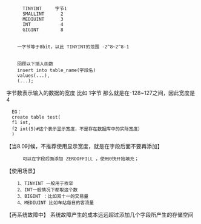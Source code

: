           TINYINT     字节1
          SMALLINT      2
          MEDIUINT      3
          INT           4
          GIGINT        8


        一字节等于8bit，以此 TINYINT的范围 -2^8~2^8-1


        回顾以下插入函数
        insert into table_name(字段名)
        values(...),
        (...);
        
        
        
字节数表示输入的数据的宽度 比如 1字节 那么就是在-128~127之间，因此宽度是4   

      EG：
      create table test(
      f1 int,
      f2 int(5)#这个表示显示宽度，不是存在数据库中的实际宽度）
      )
      
【当8.0时候，不推荐使用显示宽度，就是在字段后面不要再添加】

          可以在字段后面添加 ZEROOFFILL ，使用0快开始填充；
      
【使用场景】

        1、TINYINT 一般用于枚举
        2、INT一般情况下都取这个数
        3、BIGINT ：比如双十一的交易量
        4、MEDIUINT 比如车站每日的客流量



【再系统故障中】 系统故障产生的成本远远超过添加几个字段所产生的存储空间








      
